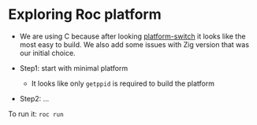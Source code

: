# Exploring Roc platform

- We are using C because after looking [platform-switch](https://github.com/roc-lang/roc/tree/main/examples/platform-switching) it looks like the most easy to build. We also add some issues with Zig version that was our initial choice.

- Step1: start with minimal platform
    - It looks like only `getppid` is required to build the platform
- Step2: ...

To run it: `roc run`
